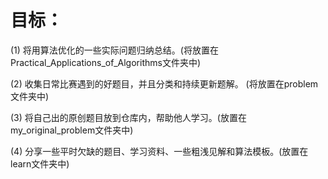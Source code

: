 # 目标：

(1) 将用算法优化的一些实际问题归纳总结。(将放置在Practical_Applications_of_Algorithms文件夹中)

(2) 收集日常比赛遇到的好题目，并且分类和持续更新题解。  (将放置在problem文件夹中)

(3) 将自己出的原创题目放到仓库内，帮助他人学习。(放置在my_original_problem文件夹中)

(4) 分享一些平时欠缺的题目、学习资料、一些粗浅见解和算法模板。(放置在learn文件夹中) 









